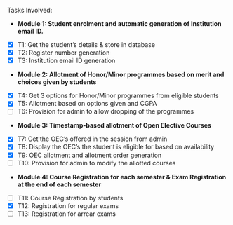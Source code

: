Tasks Involved:

- **Module 1: Student enrolment and automatic generation of Institution email ID.**

- [x] T1: Get the student’s details & store in database
- [x] T2: Register number generation
- [x] T3: Institution email ID generation

- **Module 2: Allotment of Honor/Minor programmes based on merit and choices given by students**

- [x] T4: Get 3 options for Honor/Minor programmes from eligible students
- [x] T5: Allotment based on options given and CGPA
- [ ] T6: Provision for admin to allow dropping of the programmes

- **Module 3: Timestamp-based allotment of Open Elective Courses**

- [x] T7: Get the OEC’s offered in the session from admin
- [x] T8: Display the OEC’s the student is eligible for based on availability
- [x] T9: OEC allotment and allotment order generation
- [ ] T10: Provision for admin to modify the allotted courses

- **Module 4: Course Registration for each semester & Exam Registration at the end of each semester**

- [ ] T11: Course Registration by students
- [x] T12: Registration for regular exams
- [ ] T13: Registration for arrear exams
